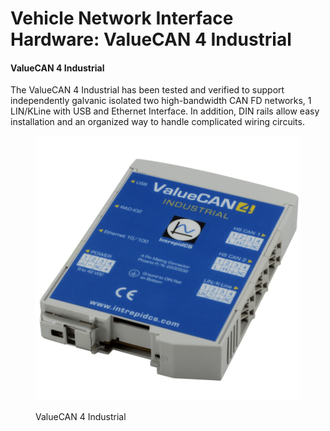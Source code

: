 # Vehicle Network Interface Hardware: ValueCAN 4 Industrial

#### **ValueCAN 4 Industrial**

The ValueCAN 4 Industrial has been tested and verified to support independently galvanic isolated two high-bandwidth CAN FD networks, 1 LIN/KLine with USB and Ethernet Interface. In addition, DIN rails allow easy installation and an organized way to handle complicated wiring circuits.

<figure><img src="../../.gitbook/assets/VCAN4_IND_front_900X900-1.png" alt=""><figcaption><p>ValueCAN 4 Industrial</p></figcaption></figure>
